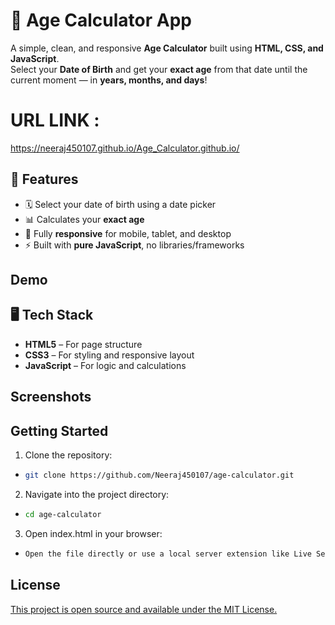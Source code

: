 
# 🎂 Age Calculator App

A simple, clean, and responsive **Age Calculator** built using **HTML, CSS, and JavaScript**.  
Select your **Date of Birth** and get your **exact age** from that date until the current moment — in **years, months, and days**!



# URL LINK : 
https://neeraj450107.github.io/Age_Calculator.github.io/

## 🌟 Features 

 - 🗓️ Select your date of birth using a date picker
 - 📊 Calculates your **exact age**
 - 📱 Fully **responsive** for mobile, tablet, and desktop
 - ⚡ Built with **pure JavaScript**, no libraries/frameworks

 


## Demo




## 🖥️ Tech Stack

 - **HTML5** – For page structure 
 - **CSS3** – For styling and responsive layout  
 - **JavaScript** – For logic and calculations
## Screenshots




## Getting Started

1) Clone the repository:

-  ```bash
   git clone https://github.com/Neeraj450107/age-calculator.git

2) Navigate into the project directory:

- ```bash 
  cd age-calculator

3) Open index.html in your browser:

-  ```bash
   Open the file directly or use a local server extension like Live Server in VS Code.


## License

[This project is open source and available under the MIT License.](https://choosealicense.com/licenses/mit/)


